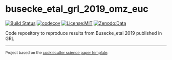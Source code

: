 busecke_etal_grl_2019_omz_euc
==============================
[![Build Status](https://travis-ci.com/jbusecke/busecke_etal_grl_2019_omz_euc.svg?branch=master)](https://travis-ci.com/jbusecke/busecke_etal_grl_2019_omz_euc)
[![codecov](https://codecov.io/gh/jbusecke/busecke_etal_grl_2019_omz_euc/branch/master/graph/badge.svg)](https://codecov.io/gh/jbusecke/busecke_etal_grl_2019_omz_euc)
[![License:MIT](https://img.shields.io/badge/License-MIT-lightgray.svg?style=flt-square)](https://opensource.org/licenses/MIT)
[![Zenodo:Data](https://img.shields.io/badge/Zenodo:Data-10.5281/zenodo.2648592-<COLOR>.svg)](https://zenodo.org/record/2648592)

Code repository to reproduce results from Busecke_etal 2019 published in GRL

--------

<p><small>Project based on the <a target="_blank" href="https://github.com/jbusecke/cookiecutter-science-paper">cookiecutter science paper template</a>.</small></p>
